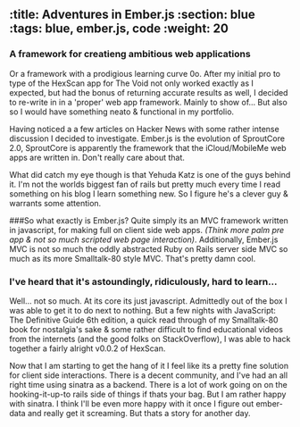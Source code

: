 :title: Adventures in Ember.js
:section: blue
:tags: blue, ember.js, code
:weight: 20
---
### A framework for creatieng ambitious web applications 
Or a framework with a prodigious learning curve 0o. After my initial pro to type of the HexScan app for The Void not only worked exactly as I expected, but had the bonus of returning accurate results as well, I decided to re-write in in a 'proper' web app framework. Mainly to show of… But also so I would have something neato & functional in my portfolio. 

Having noticed a a few articles on Hacker News with some rather intense discussion I decided to investigate. Ember.js is the evolution of SproutCore 2.0, SproutCore is apparently the framework that the iCloud/MobileMe web apps are written in. Don't really care about that.

What did catch my eye though is that Yehuda Katz is one of the guys behind it. I'm not the worlds biggest fan of rails but pretty much every time I read something on his blog I learn something new. So I figure he's a clever guy & warrants some attention. 

###So what exactly is Ember.js? 
Quite simply its an MVC framework written in javascript, for making full on client side web apps. *(Think more palm pre app & not so much scripted web page interaction)*. Additionally, Ember.js MVC is not so much the oddly abstracted Ruby on Rails server side MVC so much as its more Smalltalk-80 style MVC. That's pretty damn cool.


### I've heard that it's astoundingly, ridiculously, hard to learn…
Well… not so much. At its core its just javascript. Admittedly out of the box I was able to get it to do next to nothing. But a few nights with JavaScript: The Definitive Guide 6th edition, a quick read through of my Smalltalk-80 book for nostalgia's sake & some rather difficult to find educational videos from the internets (and the good folks on StackOverflow), I was able to hack together a fairly alright v0.0.2 of HexScan.

Now that I am starting to get the hang of it I feel like its a pretty fine solution for client side interactions. There is a decent community, and I've had an all right time using sinatra as a backend. There is a lot of work going on on the hooking-it-up-to rails side of things if thats your bag. But I am rather happy with sinatra. I think I'll be even more happy with it once I figure out ember-data and really get it screaming. But thats a story for another day. 